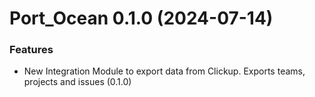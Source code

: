 # Port_Ocean 0.1.0 (2024-07-14)

### Features

- New Integration Module to export data from Clickup. Exports teams, projects and issues (0.1.0)

